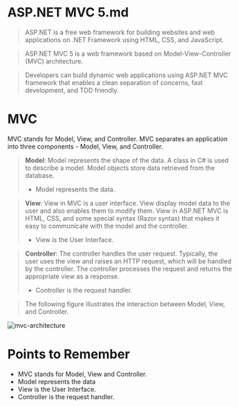# ASP.NET MVC 5.md

> ASP.NET is a free web framework for building websites and web applications on .NET Framework using HTML, CSS, and JavaScript. 

> ASP.NET MVC 5 is a web framework based on Model-View-Controller (MVC) architecture. 

> Developers can build dynamic web applications using ASP.NET MVC framework that enables a clean separation of concerns, fast development, and TDD friendly.

# MVC
MVC stands for Model, View, and Controller. MVC separates an application into three components - Model, View, and Controller.

> **Model**: Model represents the shape of the data. A class in C# is used to describe a model. Model objects store data retrieved from the database.
>* Model represents the data.

> **View**: View in MVC is a user interface. View display model data to the user and also enables them to modify them. View in ASP.NET MVC is HTML, CSS, and some special syntax (Razor syntax) that makes it easy to communicate with the model and the controller.
>* View is the User Interface.

> **Controller**: The controller handles the user request. Typically, the user uses the view and raises an HTTP request, which will be handled by the controller. The controller processes the request and returns the appropriate view as a response.
>* Controller is the request handler.

> The following figure illustrates the interaction between Model, View, and Controller.




![mvc-architecture](https://github.com/a0s21en5/The-Complete-C-Sharp-Bootcamp/assets/86140629/3cc1922a-a9dc-4d12-8d59-f3d51a9208bf)

# Points to Remember
* MVC stands for Model, View and Controller.
* Model represents the data
* View is the User Interface.
* Controller is the request handler.
